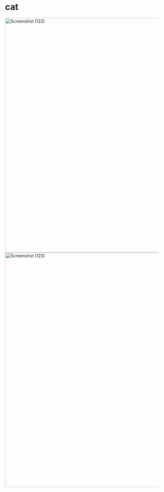 # cat
<img width="768" height="768" alt="Screenshot (122)" src="https://github.com/user-attachments/assets/f614e494-2035-4b5b-97b7-6582b9680c46" />

<img width="768" height="768" alt="Screenshot (123)" src="https://github.com/user-attachments/assets/531fd63c-1cda-4adf-9aca-426c7b4b89ae" />
